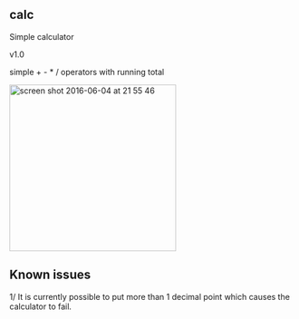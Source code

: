 ## calc
Simple calculator

v1.0

simple + - * / operators with running total

<img width="294" alt="screen shot 2016-06-04 at 21 55 46" src="https://cloud.githubusercontent.com/assets/19474685/15802044/2e2586e2-2a9f-11e6-9c00-352f3042fcbe.png">

## Known issues

1/ It is currently possible to put more than 1 decimal point which causes the calculator to fail.
